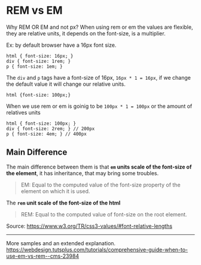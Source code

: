 # REM vs EM
Why REM OR EM and not px? When using rem or em the values are flexible, they are relative units, it depends on the font-size, is a multiplier.

Ex: by default browser have a 16px font size.
~~~
html { font-size: 16px; }
div { font-size: 1rem; }
p { font-size: 1em; }
~~~~

The ```div``` and ```p``` tags have a font-size of 16px, ```16px * 1 = 16px```, if we change the default value it will change our relative units.

~~~
html {font-size: 100px;}
~~~

When we use rem or em is goinig to be ```100px * 1 = 100px``` or the amount of relatives units

~~~
html { font-size: 100px; }
div { font-size: 2rem; } // 200px
p { font-size: 4em; } // 400px
~~~

## Main Difference
The main difference between them is that **```em``` units scale of the font-size of the element**, it has inheritance, that may bring some troubles.
> EM: Equal to the computed value of the font-size property of the element on which it is used.

The **```rem``` unit scale of the font-size of the html**
> REM: Equal to the computed value of font-size on the root element.


Source: https://www.w3.org/TR/css3-values/#font-relative-lengths


---


More samples and an extended explanation. https://webdesign.tutsplus.com/tutorials/comprehensive-guide-when-to-use-em-vs-rem--cms-23984
